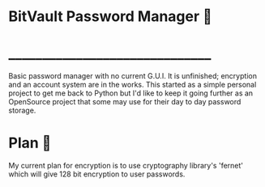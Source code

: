 # BitVault Password Manager 🔑
# ______________________________
Basic password manager with no current G.U.I. It is unfinished; encryption and an account system are in the works.
This started as a simple personal project to get me back to Python but I'd like to keep it going further as an OpenSource project that some may use for their day to day
password storage. 

# Plan 📅
My current plan for encryption is to use cryptography library's 'fernet' which will give 128 bit encryption to user passwords. 

